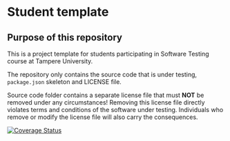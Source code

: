 # Student template

## Purpose of this repository

This is a project template for students participating in Software Testing course
at Tampere University.

The repository only contains the source code that is under testing, `package.json` skeleton
and LICENSE file.

Source code folder contains a separate license file that must **NOT** be removed under any circumstances!
Removing this license file directly violates terms and conditions of the software under testing.
Individuals who remove or modify the license file will also carry the consequences.

<a href='https://coveralls.io/github/annikniem/COMP.SE.200-Assignment-Part-2?branch=main'><img src='https://coveralls.io/repos/github/annikniem/COMP.SE.200-Assignment-Part-2/badge.svg?branch=main' alt='Coverage Status' /></a>


